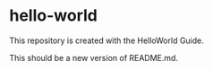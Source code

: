 # hello-world
This repository is created with the HelloWorld Guide.

This should be a new version of README.md.
